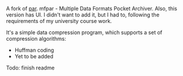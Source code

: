 A fork of [par](https://github.com/sekvanto/par). mfpar - Multiple Data Formats Pocket Archiver. Also, this version has UI. I didn't want to add it, but I had to, following the requirements of my university course work. 

It's a simple data compression program, which supports a set of compression algorithms:

* Huffman coding
* Yet to be added

Todo: finish readme
